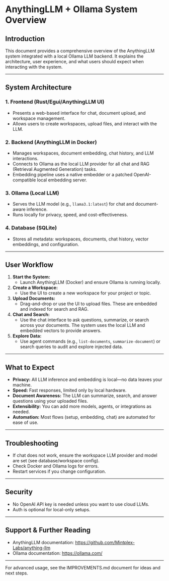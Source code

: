 # AnythingLLM + Ollama System Overview

## Introduction
This document provides a comprehensive overview of the AnythingLLM system integrated with a local Ollama LLM backend. It explains the architecture, user experience, and what users should expect when interacting with the system.

---

## System Architecture

### 1. **Frontend (Rust/Egui/AnythingLLM UI)**
- Presents a web-based interface for chat, document upload, and workspace management.
- Allows users to create workspaces, upload files, and interact with the LLM.

### 2. **Backend (AnythingLLM in Docker)**
- Manages workspaces, document embedding, chat history, and LLM interactions.
- Connects to Ollama as the local LLM provider for all chat and RAG (Retrieval Augmented Generation) tasks.
- Embedding pipeline uses a native embedder or a patched OpenAI-compatible local embedding server.

### 3. **Ollama (Local LLM)**
- Serves the LLM model (e.g., `llama3.1:latest`) for chat and document-aware inference.
- Runs locally for privacy, speed, and cost-effectiveness.

### 4. **Database (SQLite)**
- Stores all metadata: workspaces, documents, chat history, vector embeddings, and configuration.

---

## User Workflow
1. **Start the System:**
   - Launch AnythingLLM (Docker) and ensure Ollama is running locally.
2. **Create a Workspace:**
   - Use the UI to create a new workspace for your project or topic.
3. **Upload Documents:**
   - Drag-and-drop or use the UI to upload files. These are embedded and indexed for search and RAG.
4. **Chat and Search:**
   - Use the chat interface to ask questions, summarize, or search across your documents. The system uses the local LLM and embedded vectors to provide answers.
5. **Explore Data:**
   - Use agent commands (e.g., `list-documents`, `summarize-document`) or search queries to audit and explore injected data.

---

## What to Expect
- **Privacy:** All LLM inference and embedding is local—no data leaves your machine.
- **Speed:** Fast responses, limited only by local hardware.
- **Document Awareness:** The LLM can summarize, search, and answer questions using your uploaded files.
- **Extensibility:** You can add more models, agents, or integrations as needed.
- **Automation:** Most flows (setup, embedding, chat) are automated for ease of use.

---

## Troubleshooting
- If chat does not work, ensure the workspace LLM provider and model are set (see database/workspace config).
- Check Docker and Ollama logs for errors.
- Restart services if you change configuration.

---

## Security
- No OpenAI API key is needed unless you want to use cloud LLMs.
- Auth is optional for local-only setups.

---

## Support & Further Reading
- AnythingLLM documentation: https://github.com/Mintplex-Labs/anything-llm
- Ollama documentation: https://ollama.com/

---

For advanced usage, see the IMPROVEMENTS.md document for ideas and next steps.
